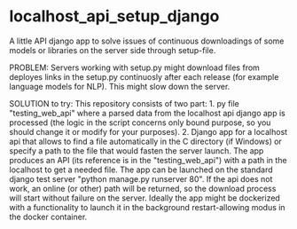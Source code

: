 # localhost_api_setup_django
A little API django app to solve issues of continuous downloadings of some models or libraries on the server side through setup-file.


PROBLEM: Servers working with setup.py might download files from deployes links in the setup.py continuosly after each release (for example language models for NLP). This might slow down the server.

SOLUTION to try: This repository consists of two part: 1. py file "testing_web_api" where a parsed data from the localhost api django app is processed (the logic in the script concerns only bound purpose, so you should change it or modify for your purposes).
2. Django app for a localhost api that allows to find a file automatically in the C directory (if Windows) or specify a path to the file that would fasten the server launch. The app produces an API (its reference is in the "testing_web_api") with a path in the localhost to get a needed file.
The app can be launched on the standard django test server "python manage.py runserver 80". If the api does not work, an online (or other) path will be returned, so the download process will start without failure on the server.
Ideally the app might be dockerized with a functionality to launch it in the background restart-allowing modus in the docker container.
